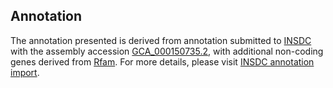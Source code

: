 

Annotation
----------

The annotation presented is derived from annotation submitted to
[INSDC](http://www.insdc.org) with the assembly accession
[GCA\_000150735.2](http://www.ebi.ac.uk/ena/data/view/GCA_000150735.2),
with additional non-coding genes derived from
[Rfam](http://rfam.xfam.org/). For more details, please visit [INSDC
annotation
import](http://ensemblgenomes.org/info/data/insdc_annotation).
